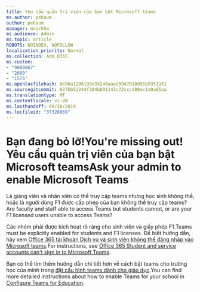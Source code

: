```yaml
---
title: Yêu cầu quản trị viên của bạn bật Microsoft teams
ms.author: pebaum
author: pebaum
manager: mnirkhe
ms.audience: Admin
ms.topic: article
ROBOTS: NOINDEX, NOFOLLOW
localization_priority: Normal
ms.collection: Adm_O365
ms.custom:
- "9000067"
- "2660"
- "1576"
ms.openlocfilehash: 0e96a1296193e33240aaed5947010d91b9351a51
ms.sourcegitcommit: 027bb52244f304b891143c72cccd89ac1a9a05aa
ms.translationtype: MT
ms.contentlocale: vi-VN
ms.lasthandoff: 09/30/2019
ms.locfileid: "37328869"
---
```

# <a name="youre-missing-out-ask-your-admin-to-enable-microsoft-teams"></a><span data-ttu-id="d50b6-102">Bạn đang bỏ lỡ!</span><span class="sxs-lookup"><span data-stu-id="d50b6-102">You're missing out!</span></span> <span data-ttu-id="d50b6-103">Yêu cầu quản trị viên của bạn bật Microsoft teams</span><span class="sxs-lookup"><span data-stu-id="d50b6-103">Ask your admin to enable Microsoft Teams</span></span>

<span data-ttu-id="d50b6-104">Là giảng viên và nhân viên có thể truy cập teams nhưng học sinh không thể, hoặc là người dùng F1 được cấp phép của bạn không thể truy cập teams?</span><span class="sxs-lookup"><span data-stu-id="d50b6-104">Are faculty and staff able to access Teams but students cannot, or are your F1 licensed users unable to access Teams?</span></span>

<span data-ttu-id="d50b6-105">Các nhóm phải được kích hoạt rõ ràng cho sinh viên và giấy phép F1.</span><span class="sxs-lookup"><span data-stu-id="d50b6-105">Teams must be explicitly enabled for students and F1 licenses.</span></span> <span data-ttu-id="d50b6-106">Để biết hướng dẫn, hãy xem [Office 365 tài khoản Dịch vụ và sinh viên không thể đăng nhập vào Microsoft teams](https://docs.microsoft.com/microsoftteams/troubleshoot/teams-sign-in/office-365-accounts-cannot-sign-in).</span><span class="sxs-lookup"><span data-stu-id="d50b6-106">For instructions, see [Office 365 Student and service accounts can't sign in to Microsoft Teams](https://docs.microsoft.com/microsoftteams/troubleshoot/teams-sign-in/office-365-accounts-cannot-sign-in).</span></span> 

<span data-ttu-id="d50b6-107">Bạn có thể tìm thêm hướng dẫn chi tiết hơn về cách bật teams cho trường học của mình trong [đặt cấu hình teams dành cho giáo dục](https://docs.microsoft.com/microsoft-365/education/deploy/set-up-teams-for-education).</span><span class="sxs-lookup"><span data-stu-id="d50b6-107">You can find more detailed instructions about how to enable Teams for your school in [Configure Teams for Education](https://docs.microsoft.com/microsoft-365/education/deploy/set-up-teams-for-education).</span></span> 
